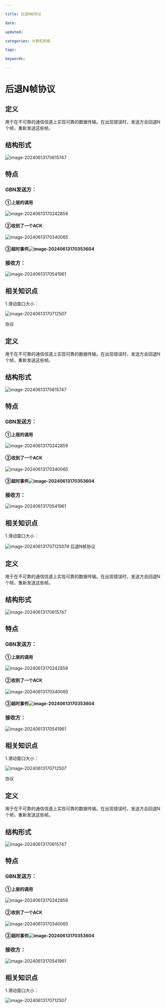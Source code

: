 ```yaml
---

title: 后退N帧协议

date: 

updated: 

categories: 计算机网络

tags: 

keywords: 

---
```

# 后退N帧协议

## 定义

用于在不可靠的通信信道上实现可靠的数据传输。在出现错误时，发送方会回退N个帧，重新发送这些帧。

## 结构形式

![image-20240613170615747](../TyporaImage/image-20240613170615747.png)





## 特点

### GBN发送方：

#### ①上层的调用

![image-20240613170242859](../TyporaImage/image-20240613170242859.png)

#### ②收到了一个ACK

![image-20240613170340065](../TyporaImage/image-20240613170340065.png)

#### ③超时事件![image-20240613170353604](../TyporaImage/image-20240613170353604.png)

### 接收方：

![image-20240613170541961](../TyporaImage/image-20240613170541961.png)

## 相关知识点

1.滑动窗口大小：

![image-20240613170712507](../TyporaImage/image-20240613170712507.png)

协议

## 定义

用于在不可靠的通信信道上实现可靠的数据传输。在出现错误时，发送方会回退N个帧，重新发送这些帧。

## 结构形式

![image-20240613170615747](../TyporaImage/image-20240613170615747.png)





## 特点

### GBN发送方：

#### ①上层的调用

![image-20240613170242859](../TyporaImage/image-20240613170242859.png)

#### ②收到了一个ACK

![image-20240613170340065](../TyporaImage/image-20240613170340065.png)

#### ③超时事件![image-20240613170353604](../TyporaImage/image-20240613170353604.png)

### 接收方：

![image-20240613170541961](../TyporaImage/image-20240613170541961.png)

## 相关知识点

1.滑动窗口大小：

![image-20240613170712507](../TyporaImage/image-20240613170712507.png)# 后退N帧协议

## 定义

用于在不可靠的通信信道上实现可靠的数据传输。在出现错误时，发送方会回退N个帧，重新发送这些帧。

## 结构形式

![image-20240613170615747](../TyporaImage/image-20240613170615747.png)





## 特点

### GBN发送方：

#### ①上层的调用

![image-20240613170242859](../TyporaImage/image-20240613170242859.png)

#### ②收到了一个ACK

![image-20240613170340065](../TyporaImage/image-20240613170340065.png)

#### ③超时事件![image-20240613170353604](../TyporaImage/image-20240613170353604.png)

### 接收方：

![image-20240613170541961](../TyporaImage/image-20240613170541961.png)

## 相关知识点

1.滑动窗口大小：

![image-20240613170712507](../TyporaImage/image-20240613170712507.png)

协议

## 定义

用于在不可靠的通信信道上实现可靠的数据传输。在出现错误时，发送方会回退N个帧，重新发送这些帧。

## 结构形式

![image-20240613170615747](../TyporaImage/image-20240613170615747.png)





## 特点

### GBN发送方：

#### ①上层的调用

![image-20240613170242859](../TyporaImage/image-20240613170242859.png)

#### ②收到了一个ACK

![image-20240613170340065](../TyporaImage/image-20240613170340065.png)

#### ③超时事件![image-20240613170353604](../TyporaImage/image-20240613170353604.png)

### 接收方：

![image-20240613170541961](../TyporaImage/image-20240613170541961.png)

## 相关知识点

1.滑动窗口大小：

![image-20240613170712507](../TyporaImage/image-20240613170712507.png)